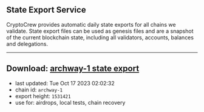 ## State Export Service
CryptoCrew provides automatic daily state exports for all chains we validate. State export files can be used as genesis files and are a snapshot of the current blockchain state, including all validators, accounts, balances and delegations.

---
**Download: [archway-1 state export](https://dl.ccvalidators.com/SERVICE/archway/archway-1_export_1531421.json)**
---

- last updated: Tue Oct 17 2023 02:02:32
- chain id: `archway-1`
- export height: `1531421`
- use for: airdrops, local tests, chain recovery

